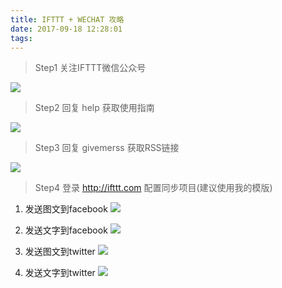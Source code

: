 ```yaml
---
title: IFTTT + WECHAT 攻略
date: 2017-09-18 12:28:01
tags:
---
```

> Step1 关注IFTTT微信公众号

![](/images/ifttt/qrcode.jpg)

> Step2 回复 help 获取使用指南

![](/images/ifttt/1.jpg)

> Step3 回复 givemerss 获取RSS链接

![](/images/ifttt/2.jpg)

> Step4 登录 http://ifttt.com 配置同步项目(建议使用我的模版)

1. 发送图文到facebook
![](/images/ifttt/3.jpg)

2. 发送文字到facebook
![](/images/ifttt/4.jpg)

3. 发送图文到twitter
![](/images/ifttt/5.jpg)

4. 发送文字到twitter
![](/images/ifttt/6.jpg)
